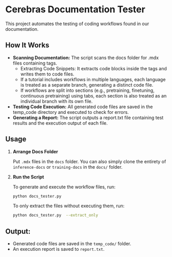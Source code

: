 # Cerebras Documentation Tester

This project automates the testing of coding workflows found in our documentation.

## How It Works
* **Scanning Documentation:** The script scans the docs folder for .mdx files containing <Steps></Steps> tags.
  * Extracting Code Snippets: It extracts code blocks inside the <Steps> tags and writes them to code files.
  * If a tutorial includes workflows in multiple languages, each language is treated as a separate branch, generating a distinct code file.
  * If workflows are split into sections (e.g., pretraining, finetuning, continuous pretraining) using tabs, each section is also treated as an individual branch with its own file.
* **Testing Code Execution:** All generated code files are saved in the temp_code directory and executed to check for errors.
* **Generating a Report:** The script outputs a report.txt file containing test results and the execution output of each file.

## Usage

1. **Arrange Docs Folder**

   Put `.mdx` files in the `docs` folder. You can also simply clone the entirety of `inference-docs` or `training-docs` in the `docs/` folder.
   
2. **Run the Script**

   To generate and execute the workflow files, run:
   ```bash
   python docs_tester.py
   ```
   To only extract the files without executing them, run:
   ```bash
   python docs_tester.py  --extract_only
   ```

## Output:
* Generated code files are saved in the `temp_code/` folder.
* An execution report is saved to `report.txt`.
